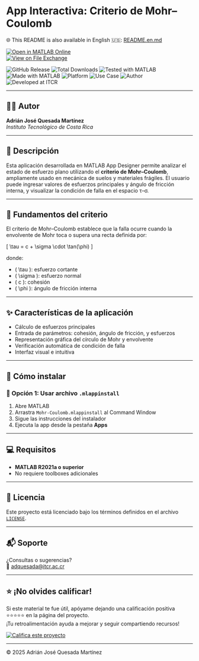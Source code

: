 # App Interactiva: Criterio de Mohr–Coulomb

🌐 This README is also available in English 🇺🇸: [README.en.md](README.en.md)

[![Open in MATLAB Online](https://www.mathworks.com/images/responsive/global/open-in-matlab-online.svg)](https://matlab.mathworks.com/open/github/v1?repo=adriancrc/Mohr---Coulomb)  
[![View on File Exchange](https://www.mathworks.com/matlabcentral/images/matlab-file-exchange.svg)](https://la.mathworks.com/matlabcentral/fileexchange/)

![GitHub Release](https://img.shields.io/github/v/release/adriancrc/Mohr---Coulomb)
![Total Downloads](https://img.shields.io/github/downloads/adriancrc/Mohr---Coulomb/total)
![Tested with MATLAB](https://img.shields.io/endpoint?url=https%3A%2F%2Fraw.githubusercontent.com%2Fadriancrc%2FMohr---Coulomb%2Fmain%2Freport%2Fbadge%2Ftested_with.json)
![Made with MATLAB](https://img.shields.io/badge/Made%20with-MATLAB-blue)
![Platform](https://img.shields.io/badge/Platform-Windows%20%7C%20macOS%20%7C%20Linux-lightgrey)
![Use Case](https://img.shields.io/badge/Use-Educational-success)
![Author](https://img.shields.io/badge/Author-Adrián%20Quesada%20Martínez-blueviolet)
![Developed at ITCR](https://img.shields.io/badge/Developed%20at-ITCR-blue)

---

## 👨‍💻 Autor
**Adrián José Quesada Martínez**  
*Instituto Tecnológico de Costa Rica*

---

## 📘 Descripción

Esta aplicación desarrollada en MATLAB App Designer permite analizar el estado de esfuerzo plano utilizando el **criterio de Mohr–Coulomb**, ampliamente usado en mecánica de suelos y materiales frágiles. El usuario puede ingresar valores de esfuerzos principales y ángulo de fricción interna, y visualizar la condición de falla en el espacio τ–σ.

---

## 🧠 Fundamentos del criterio

El criterio de Mohr–Coulomb establece que la falla ocurre cuando la envolvente de Mohr toca o supera una recta definida por:

\[
\tau = c + \sigma \cdot \tan(\phi)
\]

donde:
- \( \tau \): esfuerzo cortante
- \( \sigma \): esfuerzo normal
- \( c \): cohesión
- \( \phi \): ángulo de fricción interna

---

## ✨ Características de la aplicación

- Cálculo de esfuerzos principales
- Entrada de parámetros: cohesión, ángulo de fricción, y esfuerzos
- Representación gráfica del círculo de Mohr y envolvente
- Verificación automática de condición de falla
- Interfaz visual e intuitiva

---

## 🚀 Cómo instalar

### 🔹 Opción 1: Usar archivo `.mlappinstall`

1. Abre MATLAB  
2. Arrastra `Mohr-Coulomb.mlappinstall` al Command Window  
3. Sigue las instrucciones del instalador  
4. Ejecuta la app desde la pestaña **Apps**

---

## 💻 Requisitos

- **MATLAB R2021a o superior**  
- No requiere toolboxes adicionales

---

## 📄 Licencia

Este proyecto está licenciado bajo los términos definidos en el archivo [`LICENSE`](LICENSE).

---

## 📬 Soporte

¿Consultas o sugerencias?  
📧 [adquesada@itcr.ac.cr](mailto:adquesada@itcr.ac.cr)

---

## ⭐ ¡No olvides calificar!

Si este material te fue útil, apóyame dejando una calificación positiva ⭐⭐⭐⭐⭐ en la página del proyecto.  
¡Tu retroalimentación ayuda a mejorar y seguir compartiendo recursos!

[![Califica este proyecto](https://img.shields.io/badge/★★★★★-Califica%20en%20File%20Exchange-blueviolet?style=for-the-badge)](https://la.mathworks.com/matlabcentral/fileexchange/181744-mohr-coulomb)

---


© 2025 Adrián José Quesada Martínez
